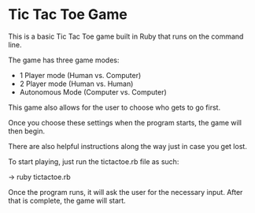 # Tic Tac Toe Game

This is a basic Tic Tac Toe game built in Ruby that runs on the command line.

The game has three game modes: 
* 1 Player mode (Human vs. Computer)
* 2 Player mode (Human vs. Human)
* Autonomous Mode (Computer vs. Computer)

This game also allows for the user to choose who gets to go first. 

Once you choose these settings when the program starts, the game will then begin.

There are also helpful instructions along the way just in case you get lost.

To start playing, just run the tictactoe.rb file as such:

-> ruby tictactoe.rb

Once the program runs, it will ask the user for the necessary input. After that is complete, the game will start.

